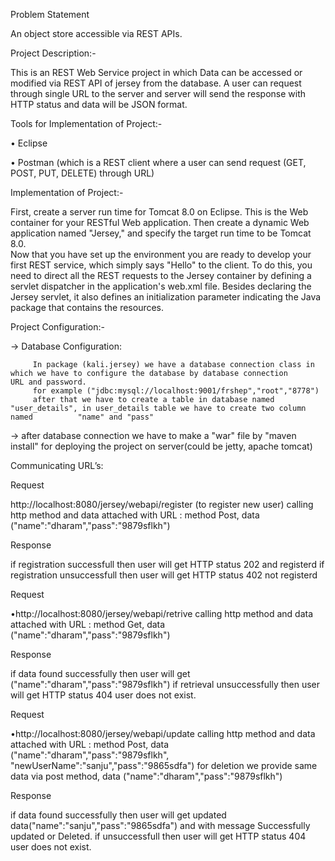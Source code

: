 Problem Statement

An object store accessible via REST APIs.

Project Description:-

This is an REST Web Service project in which Data can be accessed or modified via REST API of jersey from the database. A user can request through single URL to the server and server will send the response with HTTP status and data will be JSON format.


Tools for Implementation of Project:-

•	Eclipse

•	 Postman (which is a REST client where a user can send request (GET, POST, PUT, DELETE) through URL)

Implementation of Project:-


First, create a server run time for Tomcat 8.0 on Eclipse. This is the Web container for your RESTful Web application. Then create a dynamic Web application named "Jersey," and specify the target run time to be Tomcat 8.0.  
Now that you have set up the environment you are ready to develop your first REST service, which simply says "Hello" to the client.
To do this, you need to direct all the REST requests to the Jersey container by defining a servlet dispatcher in the application's web.xml file. Besides declaring the Jersey servlet, it also defines an initialization parameter indicating the Java package that contains the resources.

Project Configuration:-


   -> Database Configuration:
   
         In package (kali.jersey) we have a database connection class in which we have to configure the database by database connection          URL and password.
         for example ("jdbc:mysql://localhost:9001/frshep","root","8778")
         after that we have to create a table in database named "user_details", in user_details table we have to create two column named          "name" and "pass"
         
   -> after database connection we have to make a "war" file by "maven install" for deploying the project on server(could be jetty, apache tomcat)
 
 
Communicating URL’s:

Request

http://localhost:8080/jersey/webapi/register (to register new user)
calling http method and data attached with URL : method Post, data ("name":"dharam","pass":"9879sflkh")

Response

  if registration successfull then user will get HTTP status 202 and registerd
  if registration unsuccessfull then user will get HTTP status 402 not registerd



Request


•http://localhost:8080/jersey/webapi/retrive
 calling http method and data attached with URL : method Get, data ("name":"dharam","pass":"9879sflkh")
 
 Response
 
 
  if data found successfully then user will get ("name":"dharam","pass":"9879sflkh")
  if retrieval unsuccessfully then user will get HTTP status 404 user does not exist.
  


Request


•http://localhost:8080/jersey/webapi/update
 calling http method and data attached with URL : method Post, data ("name":"dharam","pass":"9879sflkh", "newUserName":"sanju","pass":"9865sdfa")
 for deletion we provide same data via post method, data ("name":"dharam","pass":"9879sflkh")
 
 Response
 
 if data found successfully then user will get updated data("name":"sanju","pass":"9865sdfa") and with message Successfully updated or Deleted.
 if  unsuccessfull then user will get HTTP status 404 user does not exist.
  
  

